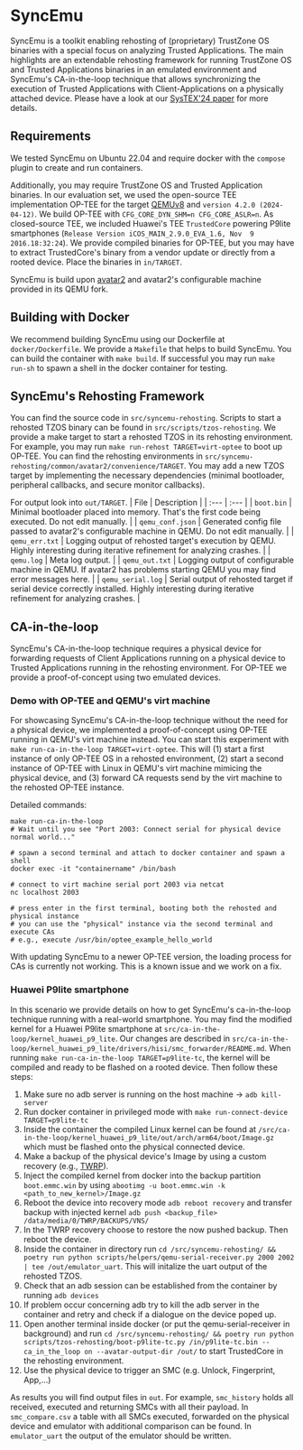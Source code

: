 # SyncEmu
SyncEmu is a toolkit enabling rehosting of (proprietary) TrustZone OS binaries with a special focus on analyzing Trusted Applications. The main highlights are an extendable rehosting framework for running TrustZone OS and Trusted Applications binaries in an emulated environment and SyncEmu's CA-in-the-loop technique that allows synchronizing the execution of Trusted Applications with Client-Applications on a physically attached device.
Please have a look at our [SysTEX'24 paper](https://systex24.github.io/papers/systex24-final28.pdf) for more details.

## Requirements
We tested SyncEmu on Ubuntu 22.04 and require docker with the `compose` plugin to create and run containers.

Additionally, you may require TrustZone OS and Trusted Application binaries.
In our evaluation set, we used the open-source TEE implementation OP-TEE for the target [QEMUv8](https://optee.readthedocs.io/en/latest/building/devices/qemu.html#qemu-v8) and `version 4.2.0 (2024-04-12)`. 
We build OP-TEE with `CFG_CORE_DYN_SHM=n CFG_CORE_ASLR=n`.
As closed-source TEE, we included Huawei's TEE `TrustedCore` powering P9lite smartphones (`Release Version iCOS_MAIN_2.9.0_EVA_1.6, Nov  9 2016.18:32:24`).
We provide compiled binaries for OP-TEE, but you may have to extract TrustedCore's binary from a vendor update or directly from a rooted device.
Place the binaries in `in/TARGET`.

SyncEmu is build upon [avatar2](https://github.com/avatartwo) and avatar2's configurable machine provided in its QEMU fork.

## Building with Docker
We recommend building SyncEmu using our Dockerfile at `docker/Dockerfile`. We provide a `Makefile` that helps to build SyncEmu. You can build the container with `make build`.
If successful you may run `make run-sh` to spawn a shell in the docker container for testing. 


## SyncEmu's Rehosting Framework
You can find the source code in `src/syncemu-rehosting`. Scripts to start a rehosted TZOS binary can be found in `src/scripts/tzos-rehosting`.
We provide a make target to start a rehosted TZOS in its rehosting environment.
For example, you may run `make run-rehost TARGET=virt-optee` to boot up OP-TEE.
You can find the rehosting environments in `src/syncemu-rehosting/common/avatar2/convenience/TARGET`.
You may add a new TZOS target by implementing the necessary dependencies (minimal bootloader, peripheral callbacks, and secure monitor callbacks).

For output look into `out/TARGET`.
| File | Description |
| :--- | :--- |
| `boot.bin` | Minimal bootloader placed into memory. That's the first code being executed. Do not edit manually. |
| `qemu_conf.json` | Generated config file passed to avatar2's configurable machine in QEMU. Do not edit manually. |
| `qemu_err.txt` | Logging output of rehosted target's execution by QEMU. Highly interesting during iterative refinement for analyzing crashes. |
| `qemu.log` | Meta log output. |
| `qemu_out.txt` | Logging output of configurable machine in QEMU. If avatar2 has problems starting QEMU you may find error messages here. |
| `qemu_serial.log` | Serial output of rehosted target if serial device correctly installed. Highly interesting during iterative refinement for analyzing crashes. |

## CA-in-the-loop
SyncEmu's CA-in-the-loop technique requires a physical device for forwarding requests of Client Applications running on a physical device to Trusted Applications running in the rehosting environment. For OP-TEE we provide a proof-of-concept using two emulated devices.

### Demo with OP-TEE and QEMU's virt machine

For showcasing SyncEmu's CA-in-the-loop technique without the need for a physical device, we implemented a proof-of-concept using OP-TEE running in QEMU's virt machine instead.
You can start this experiment with `make run-ca-in-the-loop TARGET=virt-optee`.
This will (1) start a first instance of only OP-TEE OS in a rehosted environment, (2) start a second instance of OP-TEE with Linux in QEMU's virt machine mimicing the physical device, and (3) forward CA requests send by the virt machine to the rehosted OP-TEE instance.

Detailed commands:
```
make run-ca-in-the-loop
# Wait until you see "Port 2003: Connect serial for physical device normal world..."

# spawn a second terminal and attach to docker container and spawn a shell
docker exec -it "containername" /bin/bash

# connect to virt machine serial port 2003 via netcat
nc localhost 2003

# press enter in the first terminal, booting both the rehosted and physical instance
# you can use the "physical" instance via the second terminal and execute CAs
# e.g., execute /usr/bin/optee_example_hello_world
```
With updating SyncEmu to a newer OP-TEE version, the loading process for CAs is currently not working. This is a known issue and we work on a fix.

### Huawei P9lite smartphone

In this scenario we provide details on how to get SyncEmu's ca-in-the-loop technique running with a real-world smartphone.
You may find the modified kernel for a Huawei P9lite smartphone at `src/ca-in-the-loop/kernel_huawei_p9_lite`.
Our changes are described in `src/ca-in-the-loop/kernel_huawei_p9_lite/drivers/hisi/smc_forwarder/README.md`.
When running `make run-ca-in-the-loop TARGET=p9lite-tc`, the kernel will be compiled and ready to be flashed on a rooted device. Then follow these steps:

1. Make sure no adb server is running on the host machine -> `adb kill-server`
2. Run docker container in privileged mode with `make run-connect-device TARGET=p9lite-tc`
3. Inside the container the compiled Linux kernel can be found at `/src/ca-in-the-loop/kernel_huawei_p9_lite/out/arch/arm64/boot/Image.gz` which must be flashed onto the physical connected device.
4. Make a backup of the physical device's Image by using a custom recovery (e.g., [TWRP](https://twrp.me/)).
5. Inject the compiled kernel from docker into the backup partition `boot.emmc.win` by using `abootimg -u boot.emmc.win -k <path_to_new_kernel>/Image.gz`
6. Reboot the device into recovery mode `adb reboot recovery` and transfer backup with injected kernel `adb push <backup_file> /data/media/0/TWRP/BACKUPS/VNS/`
7. In the TWRP recovery choose to restore the now pushed backup. Then reboot the device.
8. Inside the container in directory run `cd /src/syncemu-rehosting/ && poetry run python scripts/helpers/qemu-serial-receiver.py 2000 2002 | tee /out/emulator_uart`. This will initalize the uart output of the rehosted TZOS.
9. Check that an adb session can be established from the container by running `adb devices`
10. If problem occur concerning adb try to kill the adb server in the container and retry and check if a dialogue on the device poped up.
11. Open another terminal inside docker (or put the qemu-serial-receiver in background) and run `cd /src/syncemu-rehosting/ && poetry run python scripts/tzos-rehosting/boot-p9lite-tc.py /in/p9lite-tc.bin --ca_in_the_loop on --avatar-output-dir /out/` to start TrustedCore in the rehosting environment.
12. Use the physical device to trigger an SMC (e.g. Unlock, Fingerprint, App,...)

As results you will find output files in `out`. For example, `smc_history` holds all received, executed and returning SMCs with all their payload. In `smc_compare.csv` a table with all SMCs executed, forwarded on the physical device and emulator with additional comparison can be found. In `emulator_uart` the output of the emulator should be written.